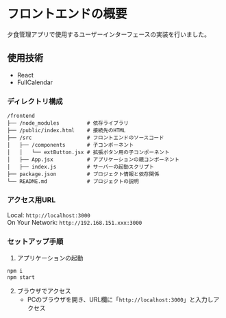# フロントエンドの概要
夕食管理アプリで使用するユーザーインターフェースの実装を行いました。

## 使用技術
- React
- FullCalendar

### ディレクトリ構成
```
/frontend
├── /node_modules         # 依存ライブラリ
├── /public/index.html    # 接続先のHTML
├── /src                  # フロントエンドのソースコード
│   ├── /components       # 子コンポーネント
│   │   └── extButton.jsx # 拡張ボタン用の子コンポーネント
│   ├── App.jsx           # アプリケーションの親コンポーネント
│   ├── index.js          # サーバーの起動スクリプト
├── package.json          # プロジェクト情報と依存関係
└── README.md             # プロジェクトの説明
```

### アクセス用URL
Local:            `http://localhost:3000` <br />
On Your Network:  `http://192.168.151.xxx:3000`

### セットアップ手順
1. アプリケーションの起動
```bash
npm i
npm start
```
2. ブラウザでアクセス
   - PCのブラウザを開き、URL欄に「`http://localhost:3000`」と入力しアクセス